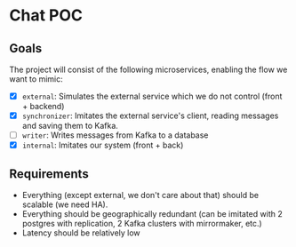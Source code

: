 # Chat POC

## Goals

The project will consist of the following microservices, enabling the flow we want to mimic:

- [x] `external`: Simulates the external service which we do not control (front + backend)
- [x] `synchronizer`: Imitates the external service's client, reading messages and saving them to Kafka.
- [ ] `writer`: Writes messages from Kafka to a database
- [x] `internal`: Imitates our system (front + back)

## Requirements

- Everything (except external, we don't care about that) should be scalable (we need HA).
- Everything should be geographically redundant (can be imitated with 2 postgres with replication, 2 Kafka clusters with mirrormaker, etc.)
- Latency should be relatively low
